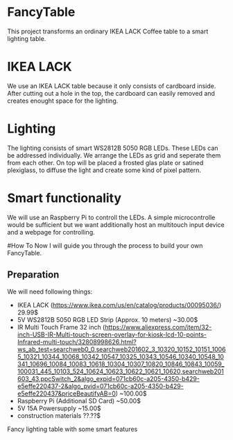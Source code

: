 # FancyTable
This project transforms an ordinary IKEA LACK Coffee table to a smart lighting table.


# IKEA LACK
We use an IKEA LACK table because it only consists of cardboard inside. After cutting out a hole in the top, the cardboard can easily removed and creates enought space for the lighting.

# Lighting
The lighting consists of smart WS2812B 5050 RGB LEDs. These LEDs can be addressed individually. We arrange the LEDs as grid and seperate them from each other. On top will be placed a frosted glas plate or satined plexiglass, to diffuse the light and create some kind of pixel pattern.

# Smart functionality
We will use an Raspberry Pi to controll the LEDs. A simple microcontrolle would be  sufficient but we want additionally host an multitouch input device and a webpage for controlling.

#How To
Now I will guide you through the process to build your own FancyTable.

## Preparation
We will need following things:
- IKEA LACK (https://www.ikea.com/us/en/catalog/products/00095036/) 29.99$
- 5V WS2812B 5050 RGB LED Strip (Approx. 10 meters) ~30.00$
- IR Multi Touch Frame 32 inch (https://www.aliexpress.com/item/32-inch-USB-IR-Multi-touch-screen-overlay-for-kiosk-lcd-10-points-Infrared-multi-touch/32808998626.html?ws_ab_test=searchweb0_0,searchweb201602_3_10320_10152_10151_10065_10321_10344_10068_10342_10547_10325_10343_10546_10340_10548_10341_10696_10084_10083_10618_10304_10307_10820_10846_10843_10059_100031_445_10103_524_10624_10623_10622_10621_10620,searchweb201603_43,ppcSwitch_2&algo_expid=071cb60c-a205-4350-b429-e5effe220437-2&algo_pvid=071cb60c-a205-4350-b429-e5effe220437&priceBeautifyAB=0) ~100.00$
- Raspberry Pi (Additional SD Card) ~50.00$
- 5V 15A Powersupply ~15.00$
- construction materials ??.??$




 
Fancy lighting table with some smart features
